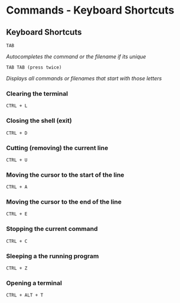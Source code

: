 # Commands - Keyboard Shortcuts

## Keyboard Shortcuts

    TAB

*Autocompletes the command or the filename if its unique*

    TAB TAB (press twice)   

*Displays all commands or filenames that start with those letters*
 
### Clearing the terminal

    CTRL + L
 
### Closing the shell (exit)

    CTRL + D
 
### Cutting (removing) the current line 

    CTRL + U
 
### Moving the cursor to the start of the line

    CTRL + A
 
### Moving the cursor to the end of the line

    CTRL + E
 
### Stopping the current command

    CTRL + C
 
### Sleeping a the running program

    CTRL + Z
 
### Opening a terminal 

    CTRL + ALT + T